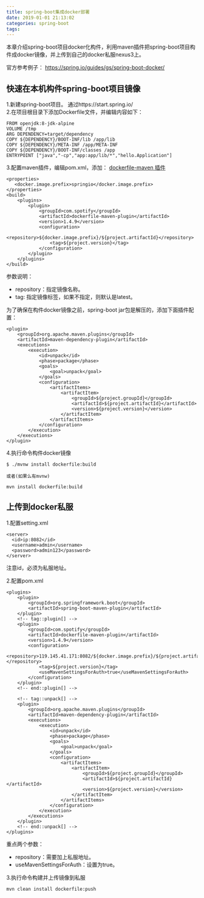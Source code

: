 ```yaml
---
title: spring-boot集成docker部署
date: 2019-01-01 21:13:02
categories: spring-boot
tags:
---
```


本章介绍spring-boot项目docker化构件，利用maven插件把spring-boot项目构件成docker镜像，并上传到自己的docker私服nexus3上。

官方参考例子： 
https://spring.io/guides/gs/spring-boot-docker/

## 快速在本机构件spring-boot项目镜像

1.新建spring-boot项目。
通过https://start.spring.io/  
2.在项目根目录下添加Dockerfile文件，并编辑内容如下：

    FROM openjdk:8-jdk-alpine
    VOLUME /tmp
    ARG DEPENDENCY=target/dependency
    COPY ${DEPENDENCY}/BOOT-INF/lib /app/lib
    COPY ${DEPENDENCY}/META-INF /app/META-INF
    COPY ${DEPENDENCY}/BOOT-INF/classes /app
    ENTRYPOINT ["java","-cp","app:app/lib/*","hello.Application"]    
3.配置maven插件，编辑pom.xml，添加：
[dockerfile-maven 插件](https://github.com/spotify/dockerfile-maven)

    <properties>
       <docker.image.prefix>springio</docker.image.prefix>
    </properties>
    <build>
        <plugins>
            <plugin>
                <groupId>com.spotify</groupId>
                <artifactId>dockerfile-maven-plugin</artifactId>
                <version>1.4.9</version>
                <configuration>
                    <repository>${docker.image.prefix}/${project.artifactId}</repository>
                    <tag>${project.version}</tag>
                </configuration>
            </plugin>
        </plugins>
    </build>
    
参数说明：
- repository：指定镜像名称。
- tag: 指定镜像标签，如果不指定，则默认是latest。   
    
为了确保在构件docker镜像之前，spring-boot jar包是解压的，添加下面插件配置：

    <plugin>
        <groupId>org.apache.maven.plugins</groupId>
        <artifactId>maven-dependency-plugin</artifactId>
        <executions>
            <execution>
                <id>unpack</id>
                <phase>package</phase>
                <goals>
                    <goal>unpack</goal>
                </goals>
                <configuration>
                    <artifactItems>
                        <artifactItem>
                            <groupId>${project.groupId}</groupId>
                            <artifactId>${project.artifactId}</artifactId>
                            <version>${project.version}</version>
                        </artifactItem>
                    </artifactItems>
                </configuration>
            </execution>
        </executions>
    </plugin>
   
4.执行命令构件docker镜像

    $ ./mvnw install dockerfile:build
    
    或者(如果么有mvnw)
    
    mvn install dockerfile:build
    
        
## 上传到docker私服

1.配置setting.xml

    <server>
      <id>ip:8082</id>
      <username>admin</username>
      <password>admin123</password>
    </server>
    
注意id，必须为私服地址。


2.配置pom.xml

    <plugins>
        <plugin>
            <groupId>org.springframework.boot</groupId>
            <artifactId>spring-boot-maven-plugin</artifactId>
        </plugin>
        <!-- tag::plugin[] -->
        <plugin>
            <groupId>com.spotify</groupId>
            <artifactId>dockerfile-maven-plugin</artifactId>
            <version>1.4.9</version>
            <configuration>
                <repository>119.145.41.171:8082/${docker.image.prefix}/${project.artifactId}</repository>
                <tag>${project.version}</tag>
                <useMavenSettingsForAuth>true</useMavenSettingsForAuth>
            </configuration>
        </plugin>
        <!-- end::plugin[] -->

        <!-- tag::unpack[] -->
        <plugin>
            <groupId>org.apache.maven.plugins</groupId>
            <artifactId>maven-dependency-plugin</artifactId>
            <executions>
                <execution>
                    <id>unpack</id>
                    <phase>package</phase>
                    <goals>
                        <goal>unpack</goal>
                    </goals>
                    <configuration>
                        <artifactItems>
                            <artifactItem>
                                <groupId>${project.groupId}</groupId>
                                <artifactId>${project.artifactId}</artifactId>
                                <version>${project.version}</version>
                            </artifactItem>
                        </artifactItems>
                    </configuration>
                </execution>
            </executions>
        </plugin>
        <!-- end::unpack[] -->
    </plugins>
    
重点两个参数： 

- repository：需要加上私服地址。
- useMavenSettingsForAuth：设置为true。

3.执行命令构建并上传镜像到私服

    mvn clean install dockerfile:push       